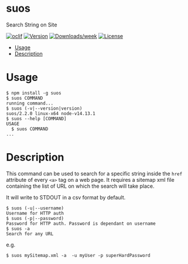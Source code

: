 suos
====

Search String on Site

[![oclif](https://img.shields.io/badge/cli-oclif-brightgreen.svg)](https://oclif.io)
[![Version](https://img.shields.io/npm/v/suos.svg)](https://npmjs.org/package/suos)
[![Downloads/week](https://img.shields.io/npm/dw/suos.svg)](https://npmjs.org/package/suos)
[![License](https://img.shields.io/npm/l/suos.svg)](https://github.com/TerrorSquad/suos/blob/master/package.json)

<!-- toc -->
* [Usage](#usage)
* [Description](#description)
<!-- tocstop -->
# Usage
<!-- usage -->
```sh-session
$ npm install -g suos
$ suos COMMAND
running command...
$ suos (-v|--version|version)
suos/2.2.0 linux-x64 node-v14.13.1
$ suos --help [COMMAND]
USAGE
  $ suos COMMAND
...
```
<!-- usagestop -->

# Description

This command can be used to search for a specific string inside the `href` attribute of every `<a>` tag on a web page. It requires a sitemap xml file containing the list of URL on which the search will take place.

It will write to STDOUT in a csv format by default.

```sh-session
$ suos (-u|--username)
Username for HTTP auth
$ suos (-p|--password)
Password for HTTP auth. Password is dependant on username
$ suos -a
Search for any URL
```

e.g.

```sh-session
$ suos mySitemap.xml -a  -u myUser -p superHardPassword
```
